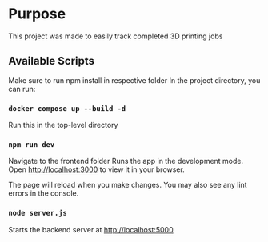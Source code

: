 # Purpose

This project was made to easily track completed 3D printing jobs

## Available Scripts
Make sure to run npm install in respective folder
In the project directory, you can run:

### `docker compose up --build -d`
Run this in the top-level directory

### `npm run dev`
Navigate to the frontend folder
Runs the app in the development mode.
Open [http://localhost:3000](http://localhost:3000) to view it in your browser.

The page will reload when you make changes.
You may also see any lint errors in the console.

### `node server.js`
Starts the backend server at [http://localhost:5000](http://localhost:5000)
